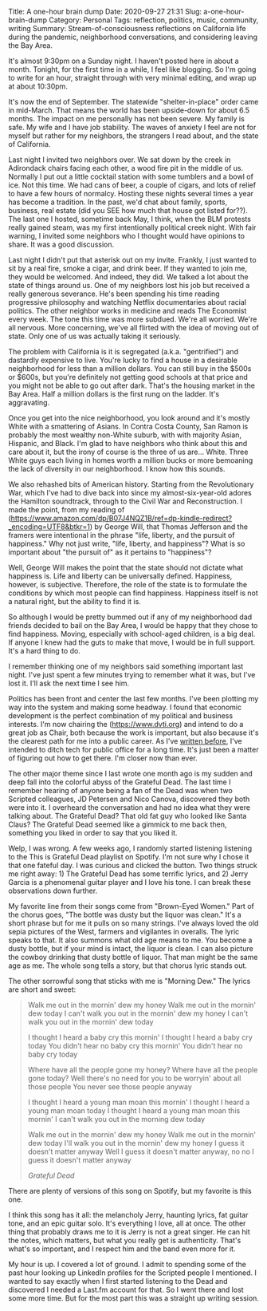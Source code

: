 Title: A one-hour brain dump
Date: 2020-09-27 21:31
Slug: a-one-hour-brain-dump
Category: Personal
Tags: reflection, politics, music, community, writing
Summary: Stream-of-consciousness reflections on California life during the pandemic, neighborhood conversations, and considering leaving the Bay Area.

It's almost 9:30pm on a Sunday night. I haven't posted here in about a month. Tonight, for the first time in a while, I feel like blogging. So I'm going to write for an hour, straight through with very minimal editing, and wrap up at about 10:30pm. 

It's now the end of September. The statewide "shelter-in-place" order came in mid-March. That means the world has been upside-down for about 6.5 months. The impact on me personally has not been severe. My family is safe. My wife and I have job stability. The waves of anxiety I feel are not for myself but rather for my neighbors, the strangers I read about, and the state of California. 

Last night I invited two neighbors over. We sat down by the creek in Adirondack chairs facing each other, a wood fire pit in the middle of us. Normally I put out a little cocktail station with some tumblers and a bowl of ice. Not this time. We had cans of beer, a couple of cigars, and lots of relief to have a few hours of normalcy. Hosting these nights several times a year has become a tradition. In the past, we'd chat about family, sports, business, real estate (did you SEE how much that house got listed for??). The last one I hosted, sometime back May, I think, when the BLM protests really gained steam, was my first intentionally political creek night. With fair warning, I invited some neighbors who I thought would have opinions to share. It was a good discussion. 

Last night I didn't put that asterisk out on my invite. Frankly, I just wanted to sit by a real fire, smoke a cigar, and drink beer. If they wanted to join me, they would be welcomed. And indeed, they did. We talked a lot about the state of things around us. One of my neighbors lost his job but received a really generous severance. He's been spending his time reading progressive philosophy and watching Netflix documentaries about racial politics. The other neighbor works in medicine and reads The Economist every week. The tone this time was more subdued. We're all worried. We're all nervous. More concerning, we've all flirted with the idea of moving out of state. Only one of us was actually taking it seriously. 

The problem with California is it is segregated (a.k.a. "gentrified") and dastardly expensive to live. You're lucky to find a house in a desirable neighborhood for less than a million dollars. You can still buy in the $500s or $600s, but you're definitely not getting good schools at that price and you might not be able to go out after dark. That's the housing market in the Bay Area. Half a million dollars is the first rung on the ladder. It's aggravating. 

Once you get into the nice neighborhood, you look around and it's mostly White with a smattering of Asians. In Contra Costa County, San Ramon is probably the most wealthy non-White suburb, with with majority Asian, Hispanic, and Black. I'm glad to have neighbors who think about this and care about it, but the irony of course is the three of us are... White. Three White guys each living in homes worth a million bucks or more bemoaning the lack of diversity in our neighborhood. I know how this sounds. 

We also rehashed bits of American history. Starting from the Revolutionary War, which I've had to dive back into since my almost-six-year-old adores the Hamilton soundtrack, through to the Civil War and Reconstruction. I made the point, from my reading of (https://www.amazon.com/dp/B07J4NQZ1B/ref=dp-kindle-redirect?_encoding=UTF8&btkr=1) by George Will, that Thomas Jefferson and the framers were intentional in the phrase "life, liberty, and the pursuit of happiness." Why not just write, "life, liberty, and happiness"? What is so important about "the pursuit of" as it pertains to "happiness"?

Well, George Will makes the point that the state should not dictate what happiness is. Life and liberty can be universally defined. Happiness, however, is subjective. Therefore, the role of the state is to formulate the conditions by which most people can find happiness. Happiness itself is not a natural right, but the ability to find it is. 

So although I would be pretty bummed out if any of my neighborhood dad friends decided to bail on the Bay Area, I would be happy that they chose to find happiness. Moving, especially with school-aged children, is a big deal. If anyone I knew had the guts to make that move, I would be in full support. It's a hard thing to do. 

I remember thinking one of my neighbors said something important last night. I've just spent a few minutes trying to remember what it was, but I've lost it. I'll ask the next time I see him. 

Politics has been front and center the last few months. I've been plotting my way into the system and making some headway. I found that economic development is the perfect combination of my political and business interests. I'm now chairing the (https://www.dvti.org) and intend to do a great job as Chair, both because the work is important, but also because it's the clearest path for me into a public career. As I've [written before]({filename}open-the-gate.md), I've intended to ditch tech for public office for a long time. It's just been a matter of figuring out how to get there. I'm closer now than ever. 

The other major theme since I last wrote one month ago is my sudden and deep fall into the colorful abyss of the Grateful Dead. The last time I remember hearing of anyone being a fan of the Dead was when two Scripted colleagues, JD Petersen and Nico Canova, discovered they both were into it. I overheard the conversation and had no idea what they were talking about. The Grateful Dead? That old fat guy who looked like Santa Claus? The Grateful Dead seemed like a gimmick to me back then, something you liked in order to say that you liked it. 

Welp, I was wrong. A few weeks ago, I randomly started listening listening to the This is Grateful Dead playlist on Spotify. I'm not sure why I chose it that one fateful day. I was curious and clicked the button. Two things struck me right away: 1) The Grateful Dead has some terrific lyrics, and 2) Jerry Garcia is a phenomenal guitar player and I love his tone. I can break these observations down further. 

My favorite line from their songs come from "Brown-Eyed Women." Part of the chorus goes, "The bottle was dusty but the liquor was clean." It's a short phrase but for me it pulls on so many strings. I've always loved the old sepia pictures of the West, farmers and vigilantes in overalls. The lyric speaks to that. It also summons what old age means to me. You become a dusty bottle, but if your mind is intact, the liquor is clean. I can also picture the cowboy drinking that dusty bottle of liquor. That man might be the same age as me. The whole song tells a story, but that chorus lyric stands out.

The other sorrowful song that sticks with me is "Morning Dew." The lyrics are short and sweet: 

> Walk me out in the mornin' dew my honey
Walk me out in the mornin' dew today
I can't walk you out in the mornin' dew my honey
I can't walk you out in the mornin' dew today
> 
> I thought I heard a baby cry this mornin'
I thought I heard a baby cry today
You didn't hear no baby cry this mornin'
You didn't hear no baby cry today
> 
> Where have all the people gone my honey?
Where have all the people gone today?
Well there's no need for you to be worryin' about all those people
You never see those people anyway
> 
> I thought I heard a young man moan this mornin'
I thought I heard a young man moan today
I thought I heard a young man moan this mornin'
I can't walk you out in the morning dew today
> 
> Walk me out in the mornin' dew my honey
Walk me out in the mornin' dew today
I'll walk you out in the mornin' dew my honey
I guess it doesn't matter anyway
Well I guess it doesn't matter anyway, no no
I guess it doesn't matter anyway
> 
> <cite>Grateful Dead</cite>

There are plenty of versions of this song on Spotify, but my favorite is this one. 

I think this song has it all: the melancholy Jerry, haunting lyrics, fat guitar tone, and an epic guitar solo. It's everything I love, all at once. The other thing that probably draws me to it is Jerry is not a great singer. He can hit the notes, which matters, but what you really get is authenticity. That's what's so important, and I respect him and the band even more for it. 

My hour is up. I covered a lot of ground. I admit to spending some of the past hour looking up LinkedIn profiles for the Scripted people I mentioned. I wanted to say exactly when I first started listening to the Dead and discovered I needed a Last.fm account for that. So I went there and lost some more time. But for the most part this was a straight up writing session.